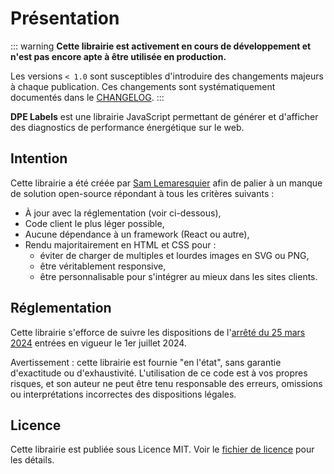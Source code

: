 <script setup>
  import { onMounted } from 'vue';
  
  onMounted(() => {
    import('../lib').then(({ dpeLabels }) => {
        dpeLabels();
    })
  });
</script>

# Présentation

::: warning
**Cette librairie est activement en cours de développement et n'est pas encore apte à être utilisée
en production.**

Les versions `< 1.0` sont susceptibles d'introduire des changements majeurs à chaque publication.
Ces changements sont systématiquement documentés dans le [CHANGELOG](https://github.com/twekz/dpe-labels/blob/main/CHANGELOG.md).
:::

**DPE Labels** est une librairie JavaScript permettant de générer et d'afficher des
diagnostics de performance énergétique sur le web.

<HtmlExampleBlock>
  <div data-dpe></div>
</HtmlExampleBlock>

## Intention

Cette librairie a été créée par [Sam Lemaresquier](https://samlem.com) afin de palier à un
manque de solution open-source répondant à tous les critères suivants&nbsp;:

- À jour avec la réglementation (voir ci-dessous),
- Code client le plus léger possible,
- Aucune dépendance à un framework (React ou autre),
- Rendu majoritairement en HTML et CSS pour :
  - éviter de charger de multiples et lourdes images en SVG ou PNG,
  - être véritablement responsive,
  - être personnalisable pour s'intégrer au mieux dans les sites clients.

## Réglementation

Cette librairie s'efforce de suivre les dispositions de l'[arrêté du 25 mars 2024](https://www.legifrance.gouv.fr/jorf/id/JORFTEXT000049446315)
entrées en vigueur le 1er juillet 2024.

Avertissement : cette librairie est fournie "en l'état", sans garantie d'exactitude ou
d'exhaustivité. L'utilisation de ce code est à vos propres risques, et son auteur ne peut être tenu
responsable des erreurs, omissions ou interprétations incorrectes des dispositions légales.

## Licence

Cette librairie est publiée sous Licence MIT. Voir le
[fichier de licence](https://github.com/twekz/dpe-labels/blob/main/LICENSE) pour les détails.
